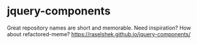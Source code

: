 # jquery-components
Great repository names are short and memorable. Need inspiration? How about refactored-meme?
https://raselshek.github.io/jquery-components/
